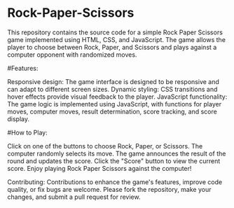 # Rock-Paper-Scissors

This repository contains the source code for a simple Rock Paper Scissors game implemented using HTML, CSS, and JavaScript. The game allows the player to choose between Rock, Paper, and Scissors and plays against a computer opponent with randomized moves.

#Features:

Responsive design: The game interface is designed to be responsive and can adapt to different screen sizes.
Dynamic styling: CSS transitions and hover effects provide visual feedback to the player.
JavaScript functionality: The game logic is implemented using JavaScript, with functions for player moves, computer moves, result determination, score tracking, and score display.

#How to Play:

Click on one of the buttons to choose Rock, Paper, or Scissors.
The computer randomly selects its move.
The game announces the result of the round and updates the score.
Click the "Score" button to view the current score.
Enjoy playing Rock Paper Scissors against the computer!

Contributing:
Contributions to enhance the game's features, improve code quality, or fix bugs are welcome. Please fork the repository, make your changes, and submit a pull request for review.
